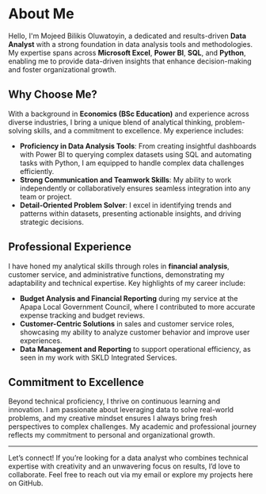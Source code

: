 # About Me

Hello, I'm Mojeed Bilikis Oluwatoyin, a dedicated and results-driven **Data Analyst** with a strong foundation in data analysis tools and methodologies. My expertise spans across **Microsoft Excel**, **Power BI**, **SQL**, and **Python**, enabling me to provide data-driven insights that enhance decision-making and foster organizational growth.

## Why Choose Me?

With a background in **Economics (BSc Education)** and experience across diverse industries, I bring a unique blend of analytical thinking, problem-solving skills, and a commitment to excellence. My experience includes:

- **Proficiency in Data Analysis Tools**: From creating insightful dashboards with Power BI to querying complex datasets using SQL and automating tasks with Python, I am equipped to handle complex data challenges efficiently.
- **Strong Communication and Teamwork Skills**: My ability to work independently or collaboratively ensures seamless integration into any team or project.
- **Detail-Oriented Problem Solver**: I excel in identifying trends and patterns within datasets, presenting actionable insights, and driving strategic decisions.

## Professional Experience

I have honed my analytical skills through roles in **financial analysis**, customer service, and administrative functions, demonstrating my adaptability and technical expertise. Key highlights of my career include:

- **Budget Analysis and Financial Reporting** during my service at the Apapa Local Government Council, where I contributed to more accurate expense tracking and budget reviews.
- **Customer-Centric Solutions** in sales and customer service roles, showcasing my ability to analyze customer behavior and improve user experiences.
- **Data Management and Reporting** to support operational efficiency, as seen in my work with SKLD Integrated Services.

## Commitment to Excellence

Beyond technical proficiency, I thrive on continuous learning and innovation. I am passionate about leveraging data to solve real-world problems, and my creative mindset ensures I always bring fresh perspectives to complex challenges. My academic and professional journey reflects my commitment to personal and organizational growth.

---

Let’s connect! If you’re looking for a data analyst who combines technical expertise with creativity and an unwavering focus on results, I’d love to collaborate. Feel free to reach out via my email or explore my projects here on GitHub.

